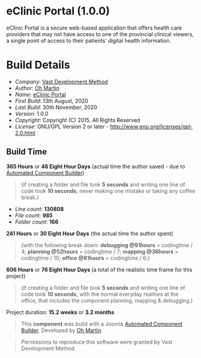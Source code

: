 # eClinic Portal (1.0.0)

eClinic Portal is a secure web-based application that offers health care providers that may not have access to one of the provincial clinical viewers, a single point of access to their patients' digital health information.

# Build Details

+ *Company*: [Vast Development Method](https://vdm.io)
+ *Author*: [Oh Martin](mailto:oh.martin@vdm.io)
+ *Name*: [eClinic Portal](https://vdm.io)
+ *First Build*: 13th August, 2020
+ *Last Build*: 30th November, 2020
+ *Version*: 1.0.0
+ *Copyright*: Copyright (C) 2015. All Rights Reserved
+ *License*: GNU/GPL Version 2 or later - http://www.gnu.org/licenses/gpl-2.0.html

## Build Time

**365 Hours** or **46 Eight Hour Days** (actual time the author saved -
due to [Automated Component Builder](http://joomlacomponentbuilder.com))

> (if creating a folder and file took **5 seconds** and writing one line of code took **10 seconds**,
> never making one mistake or taking any coffee break.)

+ *Line count*: **130808**
+ *File count*: **985**
+ *Folder count*: **166**

**241 Hours** or **30 Eight Hour Days** (the actual time the author spent)

> (with the following break down:
> **debugging @91hours** = codingtime / 4;
> **planning @52hours** = codingtime / 7;
> **mapping @36hours** = codingtime / 10;
> **office @61hours** = codingtime / 6;)

**606 Hours** or **76 Eight Hour Days**
(a total of the realistic time frame for this project)

> (if creating a folder and file took **5 seconds** and writing one line of code took **10 seconds**,
> with the normal everyday realities at the office, that includes the component planning, mapping & debugging.)

Project duration: **15.2 weeks** or **3.2 months**

> This **component** was build with a Joomla [Automated Component Builder](http://joomlacomponentbuilder.com).
> Developed by [Oh Martin](mailto:oh.martin@vdm.io)
                                                                           
> Permissions to reproduce this software were granted by Vast Development Method

